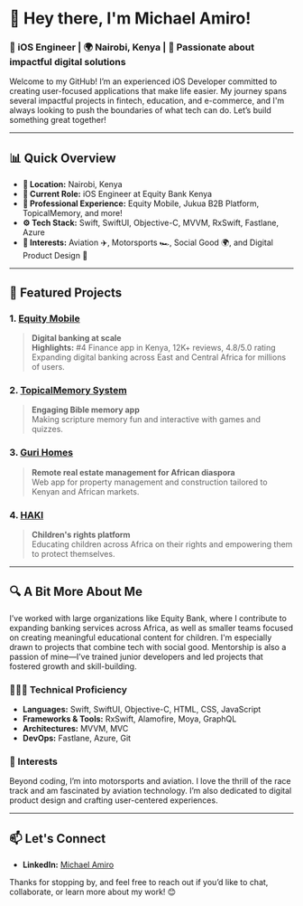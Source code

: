 # 👋 Hey there, I'm Michael Amiro!

### 🚀 iOS Engineer | 🌍 Nairobi, Kenya | 🌱 Passionate about impactful digital solutions

Welcome to my GitHub! I’m an experienced iOS Developer committed to creating user-focused applications that make life easier. My journey spans several impactful projects in fintech, education, and e-commerce, and I'm always looking to push the boundaries of what tech can do. Let’s build something great together!

---

## 📊 Quick Overview
- **📍 Location:** Nairobi, Kenya
- **🏢 Current Role:** iOS Engineer at Equity Bank Kenya
- **💼 Professional Experience:** Equity Mobile, Jukua B2B Platform, TopicalMemory, and more!
- **⚙️ Tech Stack:** Swift, SwiftUI, Objective-C, MVVM, RxSwift, Fastlane, Azure
- **🌟 Interests:** Aviation ✈️, Motorsports 🏎, Social Good 🌍, and Digital Product Design 🎨

---

## 🌟 Featured Projects

### 1. **[Equity Mobile](https://apps.apple.com/ke/app/equity-mobile/id1569017982)**
   > **Digital banking at scale**  
   > **Highlights:** #4 Finance app in Kenya, 12K+ reviews, 4.8/5.0 rating  
   > Expanding digital banking across East and Central Africa for millions of users.

### 2. **[TopicalMemory System](https://apps.apple.com/app/topical-memory-system/id6463799590)**
   > **Engaging Bible memory app**  
   > Making scripture memory fun and interactive with games and quizzes.

### 3. **[Guri Homes](https://platform.guritech.co)**
   > **Remote real estate management for African diaspora**  
   > Web app for property management and construction tailored to Kenyan and African markets.

### 4. **[HAKI](https://haki.mtotonews.com)**
   > **Children's rights platform**  
   > Educating children across Africa on their rights and empowering them to protect themselves.

---

## 🔍 A Bit More About Me
I’ve worked with large organizations like Equity Bank, where I contribute to expanding banking services across Africa, as well as smaller teams focused on creating meaningful educational content for children. I'm especially drawn to projects that combine tech with social good. Mentorship is also a passion of mine—I’ve trained junior developers and led projects that fostered growth and skill-building.

### 👩🏽‍💻 Technical Proficiency
- **Languages:** Swift, SwiftUI, Objective-C, HTML, CSS, JavaScript
- **Frameworks & Tools:** RxSwift, Alamofire, Moya, GraphQL
- **Architectures:** MVVM, MVC
- **DevOps:** Fastlane, Azure, Git

### 🌈 Interests
Beyond coding, I’m into motorsports and aviation. I love the thrill of the race track and am fascinated by aviation technology. I’m also dedicated to digital product design and crafting user-centered experiences.

---

## 📫 Let's Connect
- **LinkedIn:** [Michael Amiro](https://linkedin.com/in/michaelamiro)

Thanks for stopping by, and feel free to reach out if you’d like to chat, collaborate, or learn more about my work! 😊
